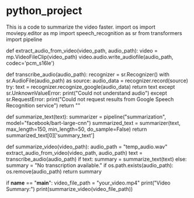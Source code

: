 # python_project
This is a code to summarize the  video faster.
import os
import moviepy.editor as mp
import speech_recognition as sr
from transformers import pipeline

def extract_audio_from_video(video_path, audio_path):
    video = mp.VideoFileClip(video_path)
    video.audio.write_audiofile(audio_path, codec='pcm_s16le')

def transcribe_audio(audio_path):
    recognizer = sr.Recognizer()
    with sr.AudioFile(audio_path) as source:
        audio_data = recognizer.record(source)
        try:
            text = recognizer.recognize_google(audio_data)
            return text
        except sr.UnknownValueError:
            print("Could not understand audio")
        except sr.RequestError:
            print("Could not request results from Google Speech Recognition service")
    return ""

def summarize_text(text):
    summarizer = pipeline("summarization", model="facebook/bart-large-cnn")
    summarized_text = summarizer(text, max_length=150, min_length=50, do_sample=False)
    return summarized_text[0]['summary_text']

def summarize_video(video_path):
    audio_path = "temp_audio.wav"
    extract_audio_from_video(video_path, audio_path)
    text = transcribe_audio(audio_path)
    if text:
        summary = summarize_text(text)
    else:
        summary = "No transcription available."
    if os.path.exists(audio_path):
        os.remove(audio_path)
    return summary

if __name__ == "__main__":
    video_file_path = "your_video.mp4"
    print("Video Summary:")
    print(summarize_video(video_file_path))


